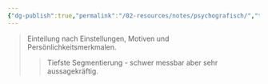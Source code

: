 ```yaml
---
{"dg-publish":true,"permalink":"/02-resources/notes/psychografisch/","tags":["marketing/segmentierung"],"noteIcon":"","updated":"2025-09-05T10:12:30.000+02:00"}
---
```


>Einteilung nach Einstellungen, Motiven und Persönlichkeitsmerkmalen.
>>Tiefste Segmentierung - schwer messbar aber sehr aussagekräftig.
